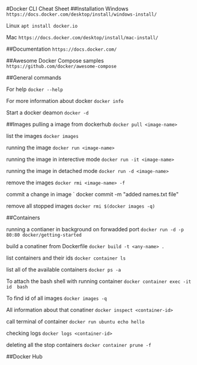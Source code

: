 #Docker CLI Cheat Sheet
##Installation
Windows
` https://docs.docker.com/desktop/install/windows-install/ `

Linux
` apt install docker.io `

Mac
` https://docs.docker.com/desktop/install/mac-install/ ` 

##Documentation
` https://docs.docker.com/ `

##Awesome Docker Compose samples 
` https://github.com/docker/awesome-compose `

##General commands

For help `docker --help`

For more information about docker `docker info`

Start a docker deamon `docker -d`

##Images
pulling a image from dockerhub
` docker pull <image-name> `

list the images
` docker images `

running the image
` docker run <image-name> `

running the image in interective mode
` docker run -it <image-name> `

running the image in detached mode
` docker run -d <image-name> `

remove the images
` docker rmi <image-name> -f `

commit a change in image
` docker commit -m "added names.txt file" <container-id> <any-name>

remove all stopped images
` docker rmi $(docker images -q) `



##Containers

running a contianer in background on forwadded port
` docker run -d -p 80:80 docker/getting-started `

build a conatiner from Dockerfile
` docker build -t <any-name> . `

list containers and their ids
` docker container ls `

list all of the available containers
` docker ps -a `

To attach the bash shell with running container
`docker container exec -it id  bash `

To find id of all images
` docker images -q `

All information about that conatiner
` docker inspect <container-id> `

call terminal of container
` docker run ubuntu echo hello `

checking logs
` docker logs <container-id> `

deleting all the stop containers
` docker container prune -f `





##Docker Hub



